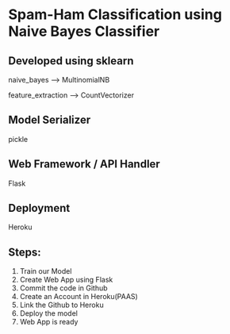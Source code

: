 # Spam-Ham Classification using Naive Bayes Classifier

## Developed using sklearn
naive_bayes --> MultinomialNB 

feature_extraction --> CountVectorizer

## Model Serializer
pickle

## Web Framework / API Handler
Flask

## Deployment
Heroku

## Steps:
1. Train our Model
2. Create Web App using Flask
3. Commit the code in Github
4. Create an Account in Heroku(PAAS)
5. Link the Github to Heroku
6. Deploy the model
7. Web App is ready
